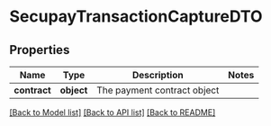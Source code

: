 # SecupayTransactionCaptureDTO

## Properties
Name | Type | Description | Notes
------------ | ------------- | ------------- | -------------
**contract** | **object** | The payment contract object | 

[[Back to Model list]](../README.md#documentation-for-models) [[Back to API list]](../README.md#documentation-for-api-endpoints) [[Back to README]](../../README.md)


